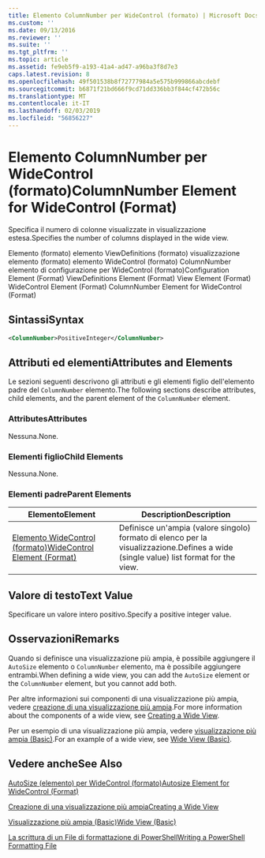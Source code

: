 ```yaml
---
title: Elemento ColumnNumber per WideControl (formato) | Microsoft Docs
ms.custom: ''
ms.date: 09/13/2016
ms.reviewer: ''
ms.suite: ''
ms.tgt_pltfrm: ''
ms.topic: article
ms.assetid: fe9eb5f9-a193-41a4-ad47-a96ba3f8d7e3
caps.latest.revision: 8
ms.openlocfilehash: 49f501538b8f72777984a5e575b999866abcdebf
ms.sourcegitcommit: b6871f21bd666f9cd71dd336bb3f844cf472b56c
ms.translationtype: MT
ms.contentlocale: it-IT
ms.lasthandoff: 02/03/2019
ms.locfileid: "56856227"
---
```

# <a name="columnnumber-element-for-widecontrol-format"></a><span data-ttu-id="42973-102">Elemento ColumnNumber per WideControl (formato)</span><span class="sxs-lookup"><span data-stu-id="42973-102">ColumnNumber Element for WideControl (Format)</span></span>

<span data-ttu-id="42973-103">Specifica il numero di colonne visualizzate in visualizzazione estesa.</span><span class="sxs-lookup"><span data-stu-id="42973-103">Specifies the number of columns displayed in the wide view.</span></span>

<span data-ttu-id="42973-104">Elemento (formato) elemento ViewDefinitions (formato) visualizzazione elemento (formato) elemento WideControl (formato) ColumnNumber elemento di configurazione per WideControl (formato)</span><span class="sxs-lookup"><span data-stu-id="42973-104">Configuration Element (Format) ViewDefinitions Element (Format) View Element (Format) WideControl Element (Format) ColumnNumber Element for WideControl (Format)</span></span>

## <a name="syntax"></a><span data-ttu-id="42973-105">Sintassi</span><span class="sxs-lookup"><span data-stu-id="42973-105">Syntax</span></span>

```xml
<ColumnNumber>PositiveInteger</ColumnNumber>
```

## <a name="attributes-and-elements"></a><span data-ttu-id="42973-106">Attributi ed elementi</span><span class="sxs-lookup"><span data-stu-id="42973-106">Attributes and Elements</span></span>

<span data-ttu-id="42973-107">Le sezioni seguenti descrivono gli attributi e gli elementi figlio dell'elemento padre del `ColumnNumber` elemento.</span><span class="sxs-lookup"><span data-stu-id="42973-107">The following sections describe attributes, child elements, and the parent element of the `ColumnNumber` element.</span></span>

### <a name="attributes"></a><span data-ttu-id="42973-108">Attributes</span><span class="sxs-lookup"><span data-stu-id="42973-108">Attributes</span></span>

<span data-ttu-id="42973-109">Nessuna.</span><span class="sxs-lookup"><span data-stu-id="42973-109">None.</span></span>

### <a name="child-elements"></a><span data-ttu-id="42973-110">Elementi figlio</span><span class="sxs-lookup"><span data-stu-id="42973-110">Child Elements</span></span>

<span data-ttu-id="42973-111">Nessuna.</span><span class="sxs-lookup"><span data-stu-id="42973-111">None.</span></span>

### <a name="parent-elements"></a><span data-ttu-id="42973-112">Elementi padre</span><span class="sxs-lookup"><span data-stu-id="42973-112">Parent Elements</span></span>

|<span data-ttu-id="42973-113">Elemento</span><span class="sxs-lookup"><span data-stu-id="42973-113">Element</span></span>|<span data-ttu-id="42973-114">Description</span><span class="sxs-lookup"><span data-stu-id="42973-114">Description</span></span>|
|-------------|-----------------|
|[<span data-ttu-id="42973-115">Elemento WideControl (formato)</span><span class="sxs-lookup"><span data-stu-id="42973-115">WideControl Element (Format)</span></span>](./widecontrol-element-format.md)|<span data-ttu-id="42973-116">Definisce un'ampia (valore singolo) formato di elenco per la visualizzazione.</span><span class="sxs-lookup"><span data-stu-id="42973-116">Defines a wide (single value) list format for the view.</span></span>|

## <a name="text-value"></a><span data-ttu-id="42973-117">Valore di testo</span><span class="sxs-lookup"><span data-stu-id="42973-117">Text Value</span></span>

<span data-ttu-id="42973-118">Specificare un valore intero positivo.</span><span class="sxs-lookup"><span data-stu-id="42973-118">Specify a positive integer value.</span></span>

## <a name="remarks"></a><span data-ttu-id="42973-119">Osservazioni</span><span class="sxs-lookup"><span data-stu-id="42973-119">Remarks</span></span>

<span data-ttu-id="42973-120">Quando si definisce una visualizzazione più ampia, è possibile aggiungere il `AutoSize` elemento o `ColumnNumber` elemento, ma è possibile aggiungere entrambi.</span><span class="sxs-lookup"><span data-stu-id="42973-120">When defining a wide view, you can add the `AutoSize` element or the `ColumnNumber` element, but you cannot add both.</span></span>

<span data-ttu-id="42973-121">Per altre informazioni sui componenti di una visualizzazione più ampia, vedere [creazione di una visualizzazione più ampia](./creating-a-wide-view.md).</span><span class="sxs-lookup"><span data-stu-id="42973-121">For more information about the components of a wide view, see [Creating a Wide View](./creating-a-wide-view.md).</span></span>

<span data-ttu-id="42973-122">Per un esempio di una visualizzazione più ampia, vedere [visualizzazione più ampia (Basic)](./wide-view-basic.md).</span><span class="sxs-lookup"><span data-stu-id="42973-122">For an example of a wide view, see [Wide View (Basic)](./wide-view-basic.md).</span></span>

## <a name="see-also"></a><span data-ttu-id="42973-123">Vedere anche</span><span class="sxs-lookup"><span data-stu-id="42973-123">See Also</span></span>

[<span data-ttu-id="42973-124">AutoSize (elemento) per WideControl (formato)</span><span class="sxs-lookup"><span data-stu-id="42973-124">Autosize Element for WideControl (Format)</span></span>](./autosize-element-for-widecontrol-format.md)

[<span data-ttu-id="42973-125">Creazione di una visualizzazione più ampia</span><span class="sxs-lookup"><span data-stu-id="42973-125">Creating a Wide View</span></span>](./creating-a-wide-view.md)

[<span data-ttu-id="42973-126">Visualizzazione più ampia (Basic)</span><span class="sxs-lookup"><span data-stu-id="42973-126">Wide View (Basic)</span></span>](./wide-view-basic.md)

[<span data-ttu-id="42973-127">La scrittura di un File di formattazione di PowerShell</span><span class="sxs-lookup"><span data-stu-id="42973-127">Writing a PowerShell Formatting File</span></span>](./writing-a-powershell-formatting-file.md)
